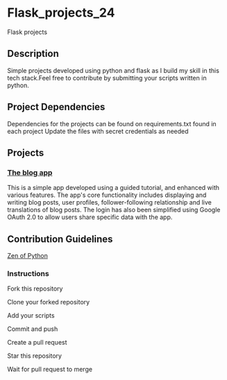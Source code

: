 # Flask_projects_24
Flask projects

## Description
Simple projects developed using python and flask as I build my skill in this tech stack.Feel free to contribute by submitting your scripts written in python.

## Project Dependencies
Dependencies for the projects can be found on requirements.txt found in each project
Update the files with secret credentials as needed

## Projects
### [The blog app](https://github.com/aghee/flask_projects_24/tree/main/blog_app/microblog)
This is a simple app developed using a guided tutorial, and enhanced with various features. The app's core functionality includes displaying and writing blog posts, user profiles, follower-following relationship and live translations of blog posts. The login has also been simplified using Google OAuth 2.0 to allow users share specific data with the app.

## Contribution Guidelines
[Zen of Python](https://docs.python.org/3/glossary.html#term-Zen-of-Python)

### Instructions

Fork this repository

Clone your forked repository

Add your scripts

Commit and push

Create a pull request

Star this repository

Wait for pull request to merge
